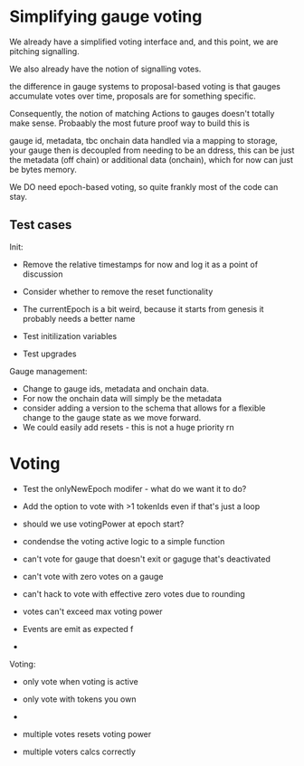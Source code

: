 # Simplifying gauge voting

We already have a simplified voting interface and, and this point, we are pitching signalling.

We also already have the notion of signalling votes.

the difference in gauge systems to proposal-based voting is that gauges accumulate votes over time, proposals are for something specific.

Consequently, the notion of matching Actions to gauges doesn't totally make sense.
Probaably the most future proof way to build this is

gauge id, metadata, tbc onchain data handled via a mapping to storage, your gauge then is decoupled from needing to be an ddress, this can be just the metadata (off chain) or additional data (onchain), which for now can just be bytes memory.

We DO need epoch-based voting, so quite frankly most of the code can stay.

## Test cases

Init:

- Remove the relative timestamps for now and log it as a point of discussion
- Consider whether to remove the reset functionality
- The currentEpoch is a bit weird, because it starts from genesis it probably needs a better name

- Test initilization variables
- Test upgrades

Gauge management:

- Change to gauge ids, metadata and onchain data.
- For now the onchain data will simply be the metadata
- consider adding a version to the schema that allows for a flexible change to the gauge state as we move forward.
- We could easily add resets - this is not a huge priority rn

# Voting

- Test the onlyNewEpoch modifer - what do we want it to do?
- Add the option to vote with >1 tokenIds even if that's just a loop
- should we use votingPower at epoch start?

- condendse the voting active logic to a simple function
- can't vote for gauge that doesn't exit or gaguge that's deactivated
- can't vote with zero votes on a gauge
- can't hack to vote with effective zero votes due to rounding
- votes can't exceed max voting power
- Events are emit as expected f
-

Voting:

- only vote when voting is active
- only vote with tokens you own
-

- multiple votes resets voting power
- multiple voters calcs correctly
